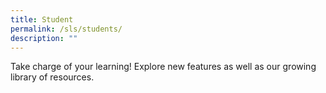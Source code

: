 ```yaml
---
title: Student
permalink: /sls/students/
description: ""
---
```

Take charge of your learning! Explore new features as well as our growing library of resources.
